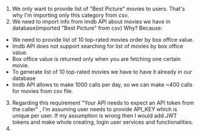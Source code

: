 1. We only want to provide list of "Best Picture" movies to users. That's why I'm importing only this category from csv.
2. We need to import info from imdb API about movies we have in database(imported "Best Picture" from csv)
Why?
Because:
- We need to provide list of 10 top-rated movies order by box office value.
- Imdb API does not support searching for list of movies by box office value.
- Box office value is returned only when you are fetching one certain movie.
- To generate list of 10 top-rated movies we have to have it already in our database
- Imdb API allows to make 1000 calls per day, so we can make ~400 calls for movies from csv file.
3. Regarding this requirement "Your API needs to expect an API token from the caller"
, I'm assuming user needs to provide API_KEY which is unique per user.
If my assumption is wrong then I would add JWT tokens and make whole creating, login user services and functionalities.
4. 